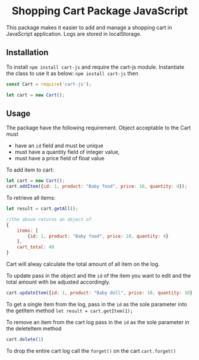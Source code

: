 <h1 style="text-align: center">Shopping Cart Package JavaScript</h1>

This package makes it easier to add and manage a shopping cart in JavaScript application. Logs are stored in localStorage.

## Installation
To install `npm install cart-js` and require the cart-js module. Instantiate the class to use it as below: `npm install cart-js` then

```JavaScript
const Cart = require('cart-js');

let cart = new Cart();
```

## Usage
The package have the following requirement. Object acceptable to the Cart must
- have an `id` field and must be unique
- must have a quantity field of integer value,
- must have a price field of float value

To add item to cart:
```JavaScript
let cart = new Cart();
cart.addItem({id: 1, product: "Baby food", price: 10, quantity: 4});
```

To retrieve all items:
```JavaScript
let result = cart.getAll();

//the above returns an object of
{
    items: [
        {id: 1, product: "Baby food", price: 10, quantity: 4}
    ],
    cart_total: 40
}
```
Cart will alway calculate the total amount of all item on the log.

To update pass in the object and the `id` of the item you want to edit and the total amount with be adjusted accordingly.
```JavaScript
cart.updateItem({id: 1, product: "Baby doll", price: 10, quantity: 10}, 1);
```

To get a single item from the log, pass in the `id` as the sole parameter into the getItem method `let result = cart.getItem(1);`

To remove an item from the cart log pass in the `id` as the sole parameter in the deleteItem method
```JavaScript
cart.delete(1)
```
To drop the entire cart log call the `forget()` on the cart `cart.forget()`
